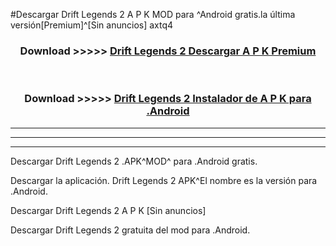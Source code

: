 #Descargar Drift Legends 2  A P K MOD para ^Android gratis.la última versión[Premium]^[Sin anuncios] axtq4



<div align="center">
<h3>Download >>>>> <a href="https://es-web.web.app/?es= Drift Legends 2 ">Drift Legends 2  Descargar A P K Premium</a></h3><br>

<h3>Download >>>>> <a href="https://es-web.web.app/?es= Drift Legends 2 ">Drift Legends 2  Instalador de A P K para .Android</a></h3>
</div>


----------------------------------------------------------

----------------------------------------------------------

----------------------------------------------------------

Descargar Drift Legends 2  .APK^MOD^ para .Android gratis.

Descargar la aplicación. Drift Legends 2  APK^El nombre es la versión para .Android.

Descargar Drift Legends 2  A P K [Sin anuncios]

Descargar Drift Legends 2  gratuita del mod para .Android.